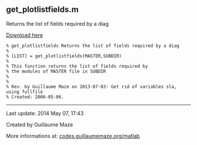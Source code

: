 ## get\_plotlistfields.m ##
Returns the list of fields required by a diag

[Download here](http://guillaumemaze.googlecode.com/svn/trunk/matlab/codes/inout/get_plotlistfields.m)

```
% get_plotlistfields Returns the list of fields required by a diag
%
% [LIST] = get_plotlistfields(MASTER,SUBDIR)
% 
% This function returns the list of fields required by
% the modules of MASTER file in SUBDIR
%
%
% Rev. by Guillaume Maze on 2013-07-03: Get rid of variables sla, using fullfile
% Created: 2006-05-06.
```

---

Last update: 2014 May 07, 17:43

Created by Guillaume Maze

More informations at: [codes.guillaumemaze.org/matlab](http://codes.guillaumemaze.org/matlab)